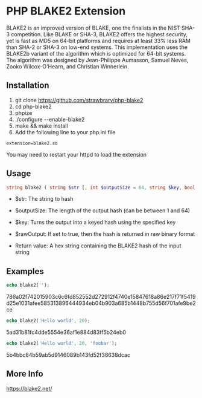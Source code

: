 PHP BLAKE2 Extension
============================
BLAKE2 is an improved version of BLAKE, one the finalists in the NIST SHA-3 competition. Like BLAKE or SHA-3, BLAKE2 offers the highest security, yet is fast as MD5 on 64-bit platforms and requires at least 33% less RAM than SHA-2 or SHA-3 on low-end systems. This implementation uses the BLAKE2b variant of the algorithm which is optimized for 64-bit systems. The algorithm was designed by Jean-Philippe Aumasson, Samuel Neves, Zooko Wilcox-O'Hearn, and Christian Winnerlein.

Installation
------------
1. git clone https://github.com/strawbrary/php-blake2
1. cd php-blake2
1. phpize
1. ./configure --enable-blake2
1. make && make install
1. Add the following line to your php.ini file

```
extension=blake2.so
```

You may need to restart your httpd to load the extension

Usage
----
```php
string blake2 ( string $str [, int $outputSize = 64, string $key, bool $rawOutput = false ] )
```

* $str: The string to hash
* $outputSize: The length of the output hash (can be between 1 and 64)
* $key: Turns the output into a keyed hash using the specified key
* $rawOutput: If set to true, then the hash is returned in raw binary format

* Return value: A hex string containing the BLAKE2 hash of the input string

Examples
--------
```php
echo blake2('');
```

786a02f742015903c6c6fd852552d272912f4740e15847618a86e217f71f5419d25e1031afee585313896444934eb04b903a685b1448b755d56f701afe9be2ce

```php
echo blake2('Hello world', 20);
```

5ad31b81fc4dde5554e36af1e884d83ff5b24eb0

```php
echo blake2('Hello world', 20, 'foobar');
```

5b4bbc84b59ab5d9146089b143fd52f38638dcac

More Info
---------
https://blake2.net/